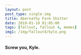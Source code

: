 ```yaml
---
layout: post
post_type: single-img
title: Abernathy Farm Shitter
date: 2019-01-10 01:05:00
tags: [fallout, fallout 4, memes]
img1: /img/fallout4/kyle.png
---
```

#### Screw you, Kyle.
